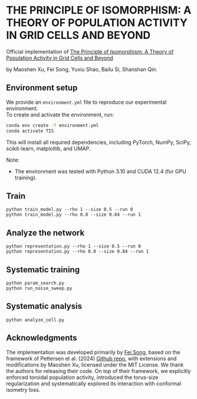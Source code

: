 # THE PRINCIPLE OF ISOMORPHISM: A THEORY OF POPULATION ACTIVITY IN GRID CELLS AND BEYOND

Official implementation of [The Principle of Isomorphism: A Theory of Population Activity in Grid Cells and Beyond](https://doi.org/10.48550/arXiv.2510.02853)

by Maoshen Xu, Fei Song, Yuxiu Shao, Bailu Si, Shanshan Qin.


## Environment setup

We provide an `environment.yml` file to reproduce our experimental environment.  
To create and activate the environment, run:

```bash
conda env create -f environment.yml
conda activate TIS
```

This will install all required dependencies, including PyTorch, NumPy, SciPy, scikit-learn, matplotlib, and UMAP.

Note:

- The environment was tested with Python 3.10 and CUDA 12.4 (for GPU training).

## Train
```
python train_model.py --rho 1 --size 0.5 --run 0
python train_model.py --rho 0.8 --size 0.84 --run 1
```
## Analyze the network
```
python representation.py --rho 1 --size 0.5 --run 0
python representation.py --rho 0.8 --size 0.84 --run 1
```

## Systematic training
```
python param_search.py
python run_noise_sweep.py
```

## Systematic analysis
```
python analyze_cell.py
```

## Acknowledgments

The implementation was developed primarily by [Fei Song](https://github.com/Sophycountry), based on the framework of Pettersen et al. (2024) [Github repo](https://github.com/bioAI-Oslo/GridsWithoutPI), with extensions and modifications by Maoshen Xu, licensed under the MIT License. We thank the authors for releasing their code. 
On top of their framework, we explicitly enforced toroidal population activity, introduced the torus-size regularization and systematically explored its interaction with conformal isometry loss.

